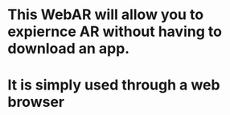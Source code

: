 # This WebAR will allow you to expiernce AR without having to download an app. 
# It is simply used through a web browser
 
